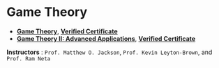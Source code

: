 # Game Theory

+ **[Game Theory](https://www.coursera.org/learn/game-theory-1)**, [**Verified Certificate**]()
+ **[Game Theory II: Advanced Applications](https://www.coursera.org/learn/game-theory-2)**, [**Verified Certificate**]()

**Instructors** : `Prof. Matthew O. Jackson`, `Prof. Kevin Leyton-Brown`, and `Prof. Ram Neta`
